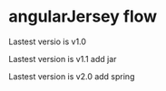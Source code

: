 angularJersey flow
=====================
Lastest versio is v1.0

Lastest version is v1.1 add jar

Lastest version is v2.0 add spring
